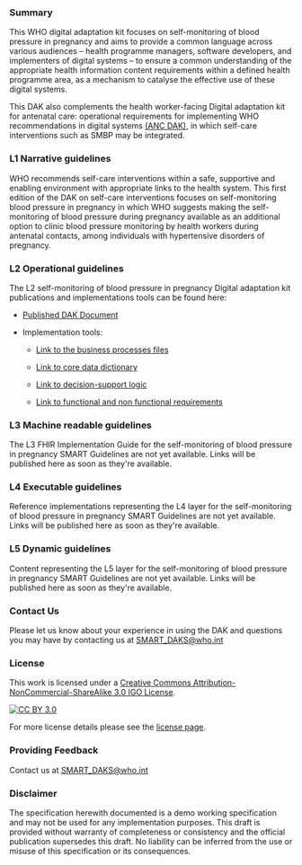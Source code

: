 
### Summary 
This WHO digital adaptation kit focuses on self-monitoring of blood pressure in pregnancy and aims to provide a common language across various audiences – health programme managers, software developers,
and implementers of digital systems – to ensure a common understanding of the appropriate health information content requirements within a defined health
programme area, as a mechanism to catalyse the effective use of these digital systems. 

This DAK also complements the health worker-facing Digital adaptation
kit for antenatal care: operational requirements for implementing WHO recommendations in digital systems [(ANC DAK)](https://iris.who.int/handle/10665/339745), in which self-care interventions such as
SMBP may be integrated.

### L1 Narrative guidelines
WHO recommends self-care interventions within a safe, supportive and enabling environment with appropriate links to the health system. This first
edition of the DAK on self-care interventions focuses on self-monitoring blood pressure in pregnancy in which WHO suggests making the self-monitoring
of blood pressure during pregnancy available as an additional option to clinic blood pressure monitoring by health workers during antenatal
contacts, among individuals with hypertensive disorders of pregnancy.

### L2 Operational guidelines
The L2 self-monitoring of blood pressure in pregnancy Digital adaptation kit publications and implementations tools can be found here:

- [Published DAK Document](https://iris.who.int/handle/10665/381616)

- Implementation tools:

   - [Link to the business processes files](https://smart.who.int/dak-smbp/business-processes.html)
   
   - [Link to core data dictionary](https://smart.who.int/dak-smbp/dictionary.html)
 
   - [Link to decision-support logic](https://smart.who.int/dak-smbp/decision-logic.html) 
 
   - [Link to functional and non functional requirements](https://smart.who.int/dak-smbp/system-requirements.html)

### L3 Machine readable guidelines
The L3 FHIR Implementation Guide for the self-monitoring of blood pressure in pregnancy SMART Guidelines are not yet available. Links will be published here as soon as they're available.

### L4 Executable guidelines
Reference implementations representing the L4 layer for the self-monitoring of blood pressure in pregnancy SMART Guidelines are not yet available. Links will be published here as soon as they're available.

### L5 Dynamic guidelines
Content representing the L5 layer for the self-monitoring of blood pressure in pregnancy SMART Guidelines are not yet available. Links will be published here as soon as they're available.

### Contact Us
<p>Please let us know about your experience in using the DAK and questions you may have by contacting us at <a href= "mailto:SMART_DAKS@who.int?subject = DAK Feedback">SMART_DAKS@who.int</a></p>

### License
This work is licensed under a
[Creative Commons Attribution-NonCommercial-ShareAlike 3.0 IGO License][cc-by].

[![CC BY 3.0][cc-by-image]][cc-by]

[cc-by]: http://creativecommons.org/licenses/by-nc-sa/3.0/igo/
[cc-by-image]: https://i.creativecommons.org/l/by-nc-sa/3.0/igo/88x31.png
[cc-by-shield]: https://img.shields.io/badge/License-CC%20BY%203.0-lightgrey.svg

For more license details please see the [license page](https://smart.who.int/dak-smbp/license.html).

### Providing Feedback
Contact us at <a href= "mailto:SMART_DAKS@who.int?subject = DAK Feedback">SMART_DAKS@who.int</a>

<!-- for main branch of DAK repos only, remove while releases -->
### Disclaimer
The specification herewith documented is a demo working specification and may not be used for any implementation purposes. This draft is provided without warranty of completeness or consistency and the official publication supersedes this draft. No liability can be inferred from the use or misuse of this specification or its consequences.
